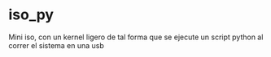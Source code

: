 # iso_py
Mini iso, con un kernel ligero de tal forma que se ejecute un script python al correr el sistema en una usb
